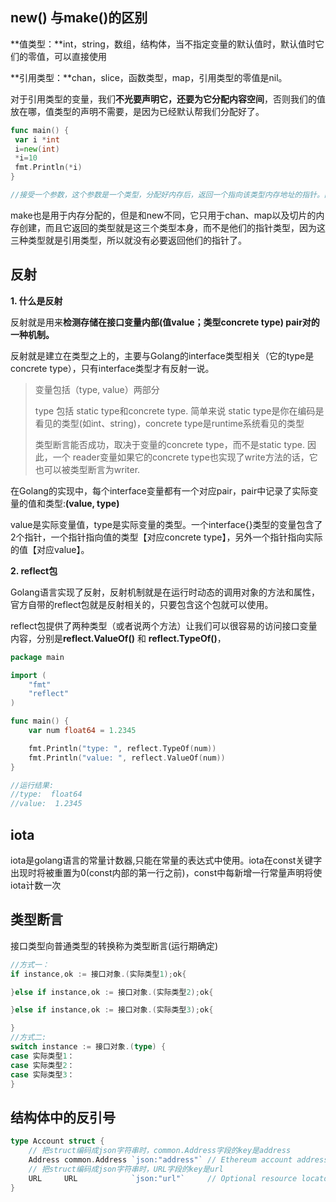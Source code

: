## new() 与make()的区别

**值类型：**int，string，数组，结构体，当不指定变量的默认值时，默认值时它们的零值，可以直接使用

**引用类型：**chan，slice，函数类型，map，引用类型的零值是nil。

对于引用类型的变量，我们**不光要声明它，还要为它分配内容空间**，否则我们的值放在哪，值类型的声明不需要，是因为已经默认帮我们分配好了。

```go
func main() {
 var i *int
 i=new(int)
 *i=10
 fmt.Println(*i)
}

//接受一个参数，这个参数是一个类型，分配好内存后，返回一个指向该类型内存地址的指针。同时请注意它同时把分配的内存置为零，也就是类型的零值。
```



make也是用于内存分配的，但是和new不同，它只用于chan、map以及切片的内存创建，而且它返回的类型就是这三个类型本身，而不是他们的指针类型，因为这三种类型就是引用类型，所以就没有必要返回他们的指针了。



## 反射

**1. 什么是反射**

反射就是用来**检测存储在接口变量内部(值value；类型concrete type) pair对的一种机制。**

反射就是建立在类型之上的，主要与Golang的interface类型相关（它的type是concrete type），只有interface类型才有反射一说。

> 变量包括（type, value）两部分
>
> type 包括 static type和concrete type. 简单来说 static type是你在编码是看见的类型(如int、string)，concrete type是runtime系统看见的类型
>
> 类型断言能否成功，取决于变量的concrete type，而不是static type. 因此，一个 reader变量如果它的concrete type也实现了write方法的话，它也可以被类型断言为writer.

在Golang的实现中，每个interface变量都有一个对应pair，pair中记录了实际变量的值和类型:**(value, type)**

value是实际变量值，type是实际变量的类型。一个interface{}类型的变量包含了2个指针，一个指针指向值的类型【对应concrete type】，另外一个指针指向实际的值【对应value】。



**2. reflect包**

Golang语言实现了反射，反射机制就是在运行时动态的调用对象的方法和属性，官方自带的reflect包就是反射相关的，只要包含这个包就可以使用。

 reflect包提供了两种类型（或者说两个方法）让我们可以很容易的访问接口变量内容，分别是**reflect.ValueOf()** 和 **reflect.TypeOf()**，

```go
package main

import (
	"fmt"
	"reflect"
)

func main() {
	var num float64 = 1.2345

	fmt.Println("type: ", reflect.TypeOf(num))
	fmt.Println("value: ", reflect.ValueOf(num))
}

//运行结果:
//type:  float64
//value:  1.2345
```



## iota

iota是golang语言的常量计数器,只能在常量的表达式中使用。iota在const关键字出现时将被重置为0(const内部的第一行之前)，const中每新增一行常量声明将使iota计数一次



## 类型断言

接口类型向普通类型的转换称为类型断言(运行期确定)

```go
//方式一：
if instance,ok := 接口对象.(实际类型1);ok{

}else if instance,ok := 接口对象.(实际类型2);ok{

}else if instance,ok := 接口对象.(实际类型3);ok{

}
//方式二:
switch instance := 接口对象.(type) {
case 实际类型1：
case 实际类型2：
case 实际类型3：
}
```



## 结构体中的反引号

```go
type Account struct {
	// 把struct编码成json字符串时，common.Address字段的key是address
	Address common.Address `json:"address"` // Ethereum account address derived from the key
	// 把struct编码成json字符串时，URL字段的key是url
	URL     URL            `json:"url"`     // Optional resource locator within a backend
}
```

